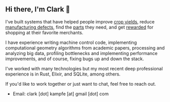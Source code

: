 ## Hi there, I'm Clark 👋

I've built systems that have helped people improve [crop yields](https://dawnequipment.com/), reduce [manufacturing defects](https://fastradius.com), find the [parts](https://www.grainger.com/) they need, and get [rewarded](https://en.wikipedia.org/wiki/Belly_(loyalty_program)) for shopping at their favorite merchants.

I have experience writing machine control code, implementing computational geometry algorithms from academic papers, processing and analyzing big data, profiling bottlenecks and implementing performance improvements, and of course, fixing bugs up and down the stack.

I've worked with many technologies but my most recent deep professional experience is in Rust, Elixir, and SQLite, among others.

If you'd like to work together or just want to chat, feel free to reach out.

- Email: clark [dot] kampfe [at] gmail [dot] com
